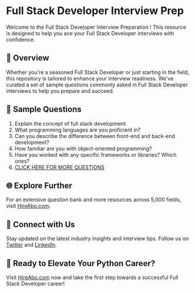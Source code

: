 # Full Stack Developer Interview Prep

Welcome to the Full Stack Developer Interview Preparation ! This resource is designed to help you ace your Full Stack Developer interviews with confidence.

## 🚀 Overview

Whether you're a seasoned Full Stack Developer or just starting in the field, this repository is tailored to enhance your interview readiness. We've curated a set of sample questions commonly asked in Full Stack Developer interviews to help you prepare and succeed.

## 📝 Sample Questions

1. Explain the concept of full stack development.
2. What programming languages are you proficient in?
3. Can you describe the difference between front-end and back-end development?
4. How familiar are you with object-oriented programming?
5. Have you worked with any specific frameworks or libraries? Which ones?
6. [CLICK HERE FOR MORE QUESTIONS](https://hireabo.com/job/0_0_6/Full%20Stack%20Developer)

## 🌐 Explore Further

For an extensive question bank and more resources across 5,000 fields, visit [HireAbo.com](https://www.hireabo.com).

## 📱 Connect with Us

Stay updated on the latest industry insights and interview tips. Follow us on [Twitter](https://twitter.com/hireabo) and [LinkedIn](https://www.linkedin.com/in/hire-abo-3609972a8/).

## 🚀 Ready to Elevate Your Python Career?

Visit [HireAbo.com](https://www.hireabo.com) now and take the first step towards a successful Full Stack Developer career!